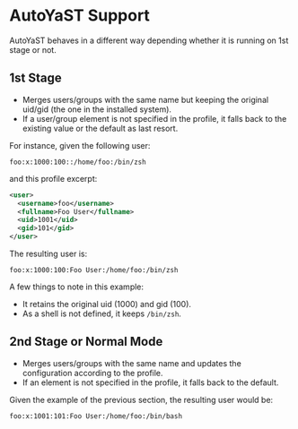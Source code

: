 # AutoYaST Support

AutoYaST behaves in a different way depending whether it is running on 1st stage or not.

## 1st Stage

* Merges users/groups with the same name but keeping the original uid/gid (the one in the installed
  system).
* If a user/group element is not specified in the profile, it falls back to the existing value or
  the default as last resort.

For instance, given the following user:

```
foo:x:1000:100::/home/foo:/bin/zsh
```

and this profile excerpt:

```xml
<user>
  <username>foo</username>
  <fullname>Foo User</fullname>
  <uid>1001</uid>
  <gid>101</gid>
</user>
```

The resulting user is:

```
foo:x:1000:100:Foo User:/home/foo:/bin/zsh
```

A few things to note in this example:

* It retains the original uid (1000) and gid (100).
* As a shell is not defined, it keeps `/bin/zsh`.

## 2nd Stage or Normal Mode

* Merges users/groups with the same name and updates the configuration according to the profile.
* If an element is not specified in the profile, it falls back to the default.

Given the example of the previous section, the resulting user would be:

```
foo:x:1001:101:Foo User:/home/foo:/bin/bash
```
